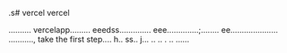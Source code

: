 .s# vercel
vercel

..........
vercelapp.........
eeedss..............
eee..............;........
 ee.....................
...........,
 take the first step....
h..
ss..
j...
..
..
.
..
......
